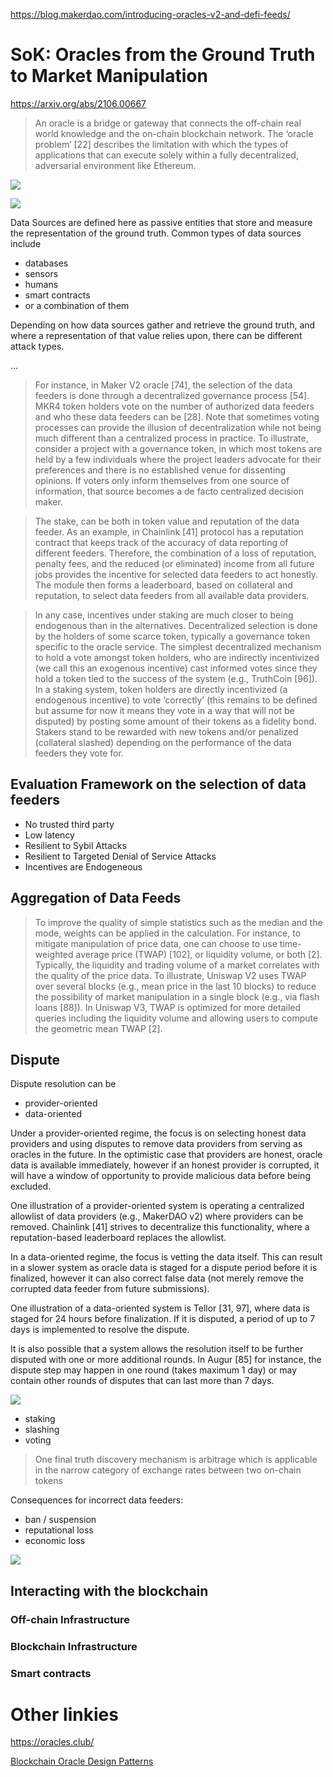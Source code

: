 https://blog.makerdao.com/introducing-oracles-v2-and-defi-feeds/

# SoK: Oracles from the Ground Truth to Market Manipulation

https://arxiv.org/abs/2106.00667

> An oracle is a bridge or gateway that connects the off-chain real world knowledge and the on-chain blockchain network. The ‘oracle problem’ [22] describes the limitation with which the types of applications that can execute solely within a fully decentralized, adversarial environment like Ethereum.

![](images/use-cases-categories.png)

![](images/oracle-workflow-stages.png)

Data Sources are defined here as passive entities that store and measure the representation of the ground truth. Common types of data sources include 
 - databases 
 - sensors
 - humans
 - smart contracts
 - or a combination of them

  Depending on how data sources gather and retrieve the ground truth, and where a representation of that value relies upon, there can be different attack types.
  
  ...
  
  > For instance, in Maker V2 oracle [74], the selection of the data feeders is done through a decentralized governance process [54]. MKR4 token holders vote on the number of authorized data feeders and who these data feeders can be [28].
  > Note that sometimes voting processes can provide the illusion of decentralization while not being much different than a centralized process in practice. To illustrate, consider a project with a governance token, in which most tokens are held by a few individuals where the project leaders advocate for their preferences and there is no established venue for dissenting opinions. If voters only inform themselves from one source of information, that source becomes a de facto centralized decision maker.

> The stake, can be both in token value and reputation of the data feeder. As an example, in Chainlink [41] protocol has a reputation contract that keeps track of the accuracy of data reporting of different feeders. Therefore, the combination of a loss of reputation, penalty fees, and the reduced (or eliminated) income from all future jobs provides the incentive for selected data feeders to act honestly. The module then forms a leaderboard, based on collateral and reputation, to select data feeders from all available data providers.

> In any case, incentives under staking are much closer to being endogenous than in the alternatives. 
> Decentralized selection is done by the holders of some scarce token, typically a governance token specific to the oracle service. The simplest decentralized mechanism to hold a vote amongst token holders, who are indirectly incentivized (we call this an exogenous incentive) cast informed votes since they hold a token tied to the success of the system (e.g., TruthCoin [96]). In a staking system, token holders are directly incentivized (a endogenous incentive) to vote ‘correctly’ (this remains to be defined but assume for now it means they vote in a way that will not be disputed) by posting some amount of their tokens as a fidelity bond. Stakers stand to be rewarded with new tokens and/or penalized (collateral slashed) depending on the performance of the data feeders they vote for.


## Evaluation Framework on the selection of data feeders

 - No trusted third party
 - Low latency
 - Resilient to Sybil Attacks
 - Resilient to Targeted Denial of Service Attacks
 - Incentives are Endogeneous


## Aggregation of Data Feeds
> To improve the quality of simple statistics such as the median and the mode, weights can be applied in the calculation. For instance, to mitigate manipulation of price data, one can choose to use time-weighted average price (TWAP) [102], or liquidity volume, or both [2]. Typically, the liquidity and trading volume of a market correlates with the quality of the price data. To illustrate, Uniswap V2 uses TWAP over several blocks (e.g., mean price in the last 10 blocks) to reduce the possibility of market manipulation in a single block (e.g., via flash loans [88]). In Uniswap V3, TWAP is optimized for more detailed queries including the liquidity volume and allowing users to compute the geometric mean TWAP [2].


## Dispute
 Dispute resolution can be 
  - provider-oriented
  - data-oriented
   
Under a provider-oriented regime, the focus is on selecting honest data providers and using disputes to remove data providers from serving as oracles in the future. In the optimistic case that providers are honest, oracle data is available immediately, however if an honest provider is corrupted, it will have a window of opportunity to provide malicious data before being excluded. 
  
One illustration of a provider-oriented system is operating a centralized allowlist of data providers (e.g., MakerDAO v2) where providers can be removed. Chainlink [41] strives to decentralize this functionality, where a reputation-based leaderboard replaces the allowlist.

In a data-oriented regime, the focus is vetting the data itself. This can result in a slower system as oracle data is staged for a dispute period before it is finalized, however it can also correct false data (not merely remove the corrupted data feeder from future submissions).

One illustration of a data-oriented system is Tellor [31, 97], where data is staged for 24 hours before finalization. If it is disputed, a period of up to 7 days is implemented to resolve the dispute. 

It is also possible that a system allows the resolution itself to be further disputed with one or more additional rounds. In Augur [85] for instance, the dispute step may happen in one round (takes maximum 1 day) or may contain other rounds of disputes that can last more than 7 days.

![](images/error-dispute-table.png)
 
  - staking
  - slashing
  - voting
  > One final truth discovery mechanism is arbitrage which is applicable in the narrow category of exchange rates between two on-chain tokens

Consequences for incorrect data feeders:
 - ban / suspension
 - reputational loss
 - economic loss
 
 ![](images/oracle-classification-talbe.png)
 
 ## Interacting with the blockchain
 ### Off-chain Infrastructure
 
 
 ### Blockchain Infrastructure
 
 
 ### Smart contracts
  
  
  
  
  # Other linkies
  
  https://oracles.club/
  
  [Blockchain Oracle Design Patterns](https://arxiv.org/abs/2106.09349)
  
  